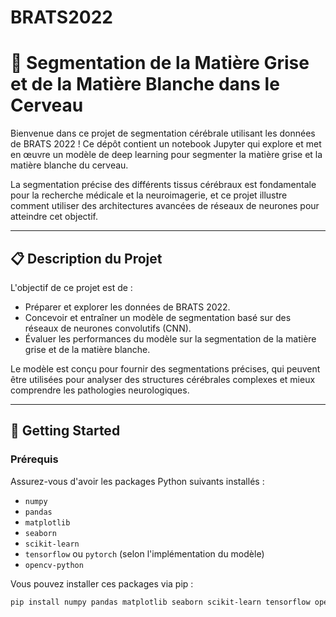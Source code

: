 # BRATS2022

# 🧠 Segmentation de la Matière Grise et de la Matière Blanche dans le Cerveau

Bienvenue dans ce projet de segmentation cérébrale utilisant les données de BRATS 2022 ! Ce dépôt contient un notebook Jupyter qui explore et met en œuvre un modèle de deep learning pour segmenter la matière grise et la matière blanche du cerveau. 

La segmentation précise des différents tissus cérébraux est fondamentale pour la recherche médicale et la neuroimagerie, et ce projet illustre comment utiliser des architectures avancées de réseaux de neurones pour atteindre cet objectif.

---

## 📋 Description du Projet

L'objectif de ce projet est de :
- Préparer et explorer les données de BRATS 2022.
- Concevoir et entraîner un modèle de segmentation basé sur des réseaux de neurones convolutifs (CNN).
- Évaluer les performances du modèle sur la segmentation de la matière grise et de la matière blanche.

Le modèle est conçu pour fournir des segmentations précises, qui peuvent être utilisées pour analyser des structures cérébrales complexes et mieux comprendre les pathologies neurologiques.

---

## 🚀 Getting Started

### Prérequis

Assurez-vous d'avoir les packages Python suivants installés :
- `numpy`
- `pandas`
- `matplotlib`
- `seaborn`
- `scikit-learn`
- `tensorflow` ou `pytorch` (selon l'implémentation du modèle)
- `opencv-python`

Vous pouvez installer ces packages via pip :
```bash
pip install numpy pandas matplotlib seaborn scikit-learn tensorflow opencv-python nibabel
